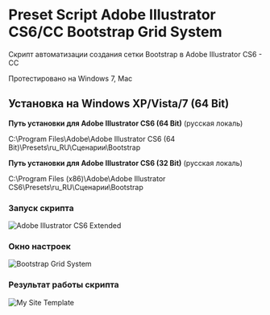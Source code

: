 # Preset Script Adobe Illustrator CS6/CC Bootstrap Grid System
Скрипт автоматизации создания сетки Bootstrap в Adobe Illustrator СS6 - CC

Протестировано на Windows 7, Mac

## Установка на Windows XP/Vista/7 (64 Bit)
**Путь установки для Adobe Illustrator CS6 (64 Bit)** (русская локаль)

C:\Program Files\Adobe\Adobe Illustrator CS6 (64 Bit)\Presets\ru_RU\Сценарии\Bootstrap

**Путь установки для Adobe Illustrator CS6 (32 Bit)** (русская локаль)

C:\Program Files (x86)\Adobe\Adobe Illustrator CS6\Presets\ru_RU\Сценарии\Bootstrap
### Запуск скрипта
![Adobe Illustrator CS6 Extended](http://projectsoft-studionions.github.io/Adobe-Illustrator-Bootstrap-Grid-System/images/image_00.png)
### Окно настроек
![Bootstrap Grid System](http://projectsoft-studionions.github.io/Adobe-Illustrator-Bootstrap-Grid-System/images/image_01.png)
### Результат работы скрипта
![My Site Template](http://projectsoft-studionions.github.io/Adobe-Illustrator-Bootstrap-Grid-System/images/image_02.png)
